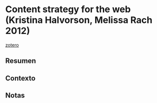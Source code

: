 # Content strategy for the web (Kristina Halvorson, Melissa Rach 2012)

[zotero](zotero://select/items/@halvorson&rach2012)

## Resumen

## Contexto

## Notas

<!--El libro se estructura en-->

<!--Estructura conceptual:-->

<!--Argumentos generales:-->

